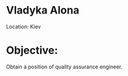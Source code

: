 Vladyka Alona
====
Location: Kiev	

Objective:
====
Obtain a position of quality assurance engineer.
